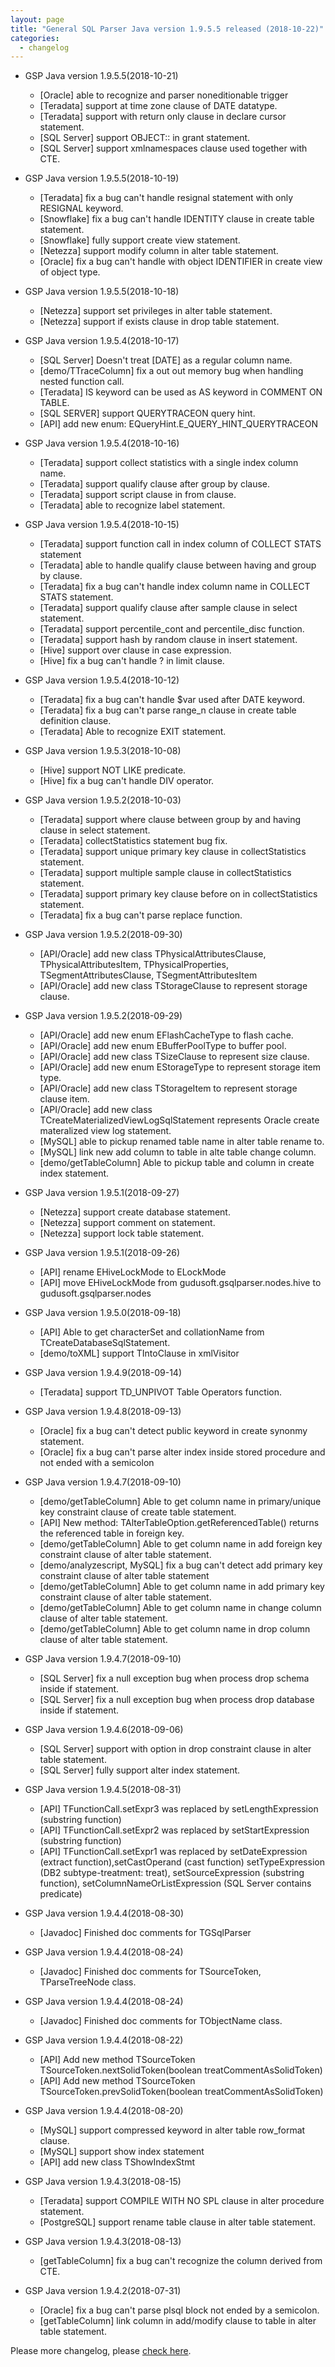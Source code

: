 ```yaml
---
layout: page
title: "General SQL Parser Java version 1.9.5.5 released (2018-10-22)"
categories:
  - changelog
---
```


+ GSP Java version 1.9.5.5(2018-10-21)
  - [Oracle] able to recognize and parser noneditionable trigger
  - [Teradata] support at time zone clause of DATE datatype.
  - [Teradata] support with return only clause in declare cursor statement.
  - [SQL Server] support OBJECT:: in grant statement.
  - [SQL Server] support xmlnamespaces clause used together with CTE.

+ GSP Java version 1.9.5.5(2018-10-19)
  - [Teradata] fix a bug can't handle resignal statement with only RESIGNAL keyword.
  - [Snowflake] fix a bug can't handle IDENTITY clause in create table statement.
  - [Snowflake] fully support create view statement.
  - [Netezza] support modify column in alter table statement.
  - [Oracle] fix a bug can't handle with object IDENTIFIER in create view of object type.

+ GSP Java version 1.9.5.5(2018-10-18)
  - [Netezza] support set privileges in alter table statement.
  - [Netezza] support if exists clause in drop table statement.
  
+ GSP Java version 1.9.5.4(2018-10-17)
  - [SQL Server] Doesn't treat [DATE] as a regular column name.
  - [demo/TTraceColumn] fix a out out memory bug when handling nested function call.
  - [Teradata] IS keyword can be used as AS keyword in COMMENT ON TABLE.
  - [SQL SERVER] support QUERYTRACEON query hint.
  - [API] add new enum: EQueryHint.E_QUERY_HINT_QUERYTRACEON

+ GSP Java version 1.9.5.4(2018-10-16)
  - [Teradata] support collect statistics with a single index column name.
  - [Teradata] support qualify clause after group by clause.
  - [Teradata] support script clause in from clause.
  - [Teradata] able to recognize label statement.

+ GSP Java version 1.9.5.4(2018-10-15)
  - [Teradata] support function call in index column of COLLECT STATS statement
  - [Teradata] able to handle qualify clause between having and group by clause.
  - [Teradata] fix a bug can't handle index column name in COLLECT STATS statement.
  - [Teradata] support qualify clause after sample clause in select statement.
  - [Teradata] support  percentile_cont and percentile_disc function.
  - [Teradata] support hash by random clause in insert statement.
  - [Hive] support over clause in case expression.
  - [Hive] fix a bug can't handle ? in limit clause.

+ GSP Java version 1.9.5.4(2018-10-12)
  - [Teradata] fix a bug can't handle $var used after DATE keyword.
  - [Teradata] fix a bug can't parse range_n clause in create table definition clause.
  - [Teradata] Able to recognize EXIT statement.
  

+ GSP Java version 1.9.5.3(2018-10-08)
  - [Hive] support NOT LIKE predicate.
  - [Hive] fix a bug can't handle DIV operator.

  
+ GSP Java version 1.9.5.2(2018-10-03)
  - [Teradata] support where clause between group by and having clause in select statement.
  - [Teradata] collectStatistics statement bug fix.
  - [Teradata] support unique primary key clause in collectStatistics statement.
  - [Teradata] support multiple sample clause in collectStatistics statement.
  - [Teradata] support primary key clause before on in collectStatistics statement.
  - [Teradata] fix a bug can't parse replace function.
		

+ GSP Java version 1.9.5.2(2018-09-30)
  - [API/Oracle] add new class TPhysicalAttributesClause, TPhysicalAttributesItem, TPhysicalProperties, TSegmentAttributesClause, TSegmentAttributesItem
  - [API/Oracle] add new class TStorageClause to represent storage clause.

+ GSP Java version 1.9.5.2(2018-09-29)
  - [API/Oracle] add new enum EFlashCacheType to flash cache.
  - [API/Oracle] add new enum EBufferPoolType to buffer pool.
  - [API/Oracle] add new class TSizeClause to represent size clause.
  - [API/Oracle] add new enum EStorageType to represent storage item type.
  - [API/Oracle] add new class TStorageItem to represent storage clause item.
  - [API/Oracle] add new class TCreateMaterializedViewLogSqlStatement represents Oracle create materalized view log statement.
  - [MySQL] able to pickup renamed table name in alter table rename to.
  - [MySQL] link new add column to table in alte table change column.
  - [demo/getTableColumn] Able to pickup table and column in create index statement.

+ GSP Java version 1.9.5.1(2018-09-27)
  - [Netezza] support create database statement.
  - [Netezza] support comment on statement.
  - [Netezza] support lock table statement.

+ GSP Java version 1.9.5.1(2018-09-26)
  - [API] rename EHiveLockMode to ELockMode
  - [API] move EHiveLockMode from gudusoft.gsqlparser.nodes.hive to gudusoft.gsqlparser.nodes


+ GSP Java version 1.9.5.0(2018-09-18)
  - [API] Able to get characterSet and collationName from TCreateDatabaseSqlStatement.
  - [demo/toXML] support TIntoClause in xmlVisitor
  
+ GSP Java version 1.9.4.9(2018-09-14)
  - [Teradata] support TD_UNPIVOT Table Operators function.
  
+ GSP Java version 1.9.4.8(2018-09-13)
  - [Oracle] fix a bug can't detect public keyword in create synonmy statement.
  - [Oracle] fix a bug can't parse alter index inside stored procedure and not ended with a semicolon


+ GSP Java version 1.9.4.7(2018-09-10)
  - [demo/getTableColumn] Able to get column name in primary/unique key constraint clause of create table statement.
  - [API] New method: TAlterTableOption.getReferencedTable() returns the referenced table in foreign key.
  - [demo/getTableColumn] Able to get column name in add foreign key constraint clause of alter table statement.
  - [demo/analyzescript, MySQL] fix a bug can't detect add primary key constraint clause of alter table statement 
  - [demo/getTableColumn] Able to get column name in add primary key constraint clause of alter table statement.
  - [demo/getTableColumn] Able to get column name in change column clause of alter table statement.
  - [demo/getTableColumn] Able to get column name in drop column clause of alter table statement.
  
+ GSP Java version 1.9.4.7(2018-09-10)
  - [SQL Server] fix a null exception bug when process drop schema inside if statement.
  - [SQL Server] fix a null exception bug when process drop database inside if statement.
  
+ GSP Java version 1.9.4.6(2018-09-06)
  - [SQL Server] support with option in drop constraint clause in alter table statement.
  - [SQL Server] fully support alter index statement.
  
+ GSP Java version 1.9.4.5(2018-08-31)
  - [API] TFunctionCall.setExpr3 was replaced by setLengthExpression (substring function)
  - [API] TFunctionCall.setExpr2 was replaced by setStartExpression (substring function)
  - [API] TFunctionCall.setExpr1 was replaced by setDateExpression (extract function),setCastOperand (cast function)
          setTypeExpression (DB2 subtype-treatment: treat), setSourceExpression (substring function),
		  setColumnNameOrListExpression (SQL Server contains predicate)
		  
+ GSP Java version 1.9.4.4(2018-08-30)
  - [Javadoc] Finished doc comments for TGSqlParser

+ GSP Java version 1.9.4.4(2018-08-24)
  - [Javadoc] Finished doc comments for TSourceToken, TParseTreeNode class.
  
+ GSP Java version 1.9.4.4(2018-08-24)
  - [Javadoc] Finished doc comments for TObjectName class.

  
+ GSP Java version 1.9.4.4(2018-08-22)
  - [API] Add new method TSourceToken TSourceToken.nextSolidToken(boolean treatCommentAsSolidToken)
  - [API] Add new method TSourceToken TSourceToken.prevSolidToken(boolean treatCommentAsSolidToken)

+ GSP Java version 1.9.4.4(2018-08-20)
  - [MySQL] support compressed keyword in alter table row_format clause.
  - [MySQL] support show index statement
  - [API] add new class TShowIndexStmt
  
+ GSP Java version 1.9.4.3(2018-08-15)
  - [Teradata] support COMPILE WITH NO SPL clause in alter procedure statement.
  - [PostgreSQL] support rename table clause in alter table statement.
  
+ GSP Java version 1.9.4.3(2018-08-13)
  - [getTableColumn] fix a bug can't recognize the column derived from CTE.
  
+ GSP Java version 1.9.4.2(2018-07-31)
  - [Oracle] fix a bug can't parse plsql block not ended by a semicolon.
  - [getTableColumn] link column in add/modify clause to table in alter table statement.
 
Please more changelog, please [check here](/changelog/changelog-java/).